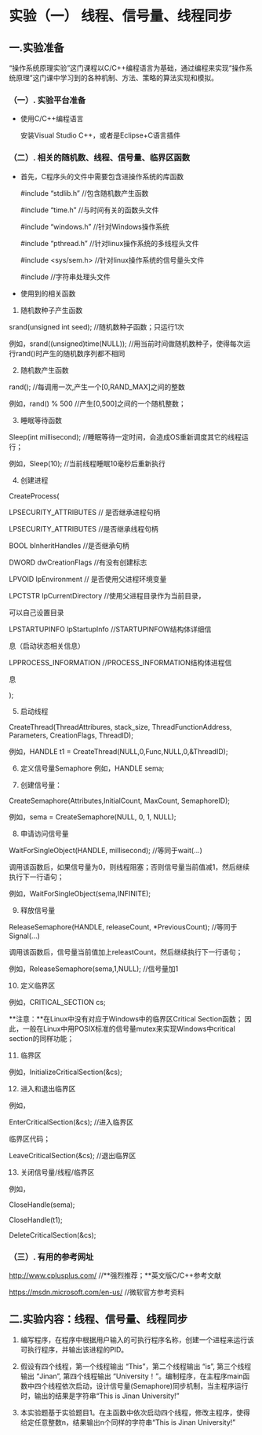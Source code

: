 # 实验（一） 线程、信号量、线程同步

## 一.实验准备

“操作系统原理实验”这门课程以C/C++编程语言为基础，通过编程来实现“操作系统原理”这门课中学习到的各种机制、方法、策略的算法实现和模拟。

### （一）. 实验平台准备

- 使用C/C++编程语言

  安装Visual Studio C++，或者是Eclipse+C语言插件

### （二）. 相关的随机数、线程、信号量、临界区函数

- 首先，C程序头的文件中需要包含进操作系统的库函数

  #include “stdlib.h”     //包含随机数产生函数

  #include “time.h”       //与时间有关的函数头文件

  #include “windows.h”    //针对Windows操作系统

  #include “pthread.h”    //针对linux操作系统的多线程头文件

  #include <sys/sem.h>      //针对linux操作系统的信号量头文件

  #include <string>         //字符串处理头文件

- 使用到的相关函数
1. 随机数种子产生函数

  srand(unsigned int seed);      //随机数种子函数；只运行1次  

  例如，srand((unsigned)time(NULL)); //用当前时间做随机数种子，使得每次运行rand()时产生的随机数序列都不相同

2. 随机数产生函数

  rand();      //每调用一次,产生一个[0,RAND\_MAX]之间的整数

  例如，rand() % 500       //产生[0,500]之间的一个随机整数；

3. 睡眠等待函数

  Sleep(int millisecond); //睡眠等待一定时间，会造成OS重新调度其它的线程运行；

  例如，Sleep(10);   //当前线程睡眠10毫秒后重新执行

4. 创建进程

  CreateProcess(

  LPSECURITY\_ATTRIBUTES // 是否继承进程句柄

  LPSECURITY\_ATTRIBUTES //是否继承线程句柄

  BOOL bInheritHandles //是否继承句柄

  DWORD dwCreationFlags //有没有创建标志

  LPVOID lpEnvironment // 是否使用父进程环境变量

  LPCTSTR lpCurrentDirectory //使用父进程目录作为当前目录，

  可以自己设置目录

  LPSTARTUPINFO lpStartupInfo //STARTUPINFOW结构体详细信

  息（启动状态相关信息）

  LPPROCESS\_INFORMATION //PROCESS\_INFORMATION结构体进程信

  息

  );

5. 启动线程

  CreateThread(ThreadAttribures, stack\_size, ThreadFunctionAddress, Parameters, CreationFlags, ThreadID);

  例如，HANDLE t1 = CreateThread(NULL,0,Func,NULL,0,&ThreadID);

6. 定义信号量Semaphore
  例如，HANDLE sema;

7. 创建信号量：

  CreateSemaphore(Attributes,InitialCount, MaxCount, SemaphoreID);

  例如，sema = CreateSemaphore(NULL, 0, 1, NULL);

8. 申请访问信号量

  WaitForSingleObject(HANDLE, millisecond);  //等同于wait(...)

  调用该函数后，如果信号量为0，则线程阻塞；否则信号量当前值减1，然后继续执行下一行语句；

  例如，WaitForSingleObject(sema,INFINITE);

9. 释放信号量

  ReleaseSemaphore(HANDLE, releaseCount, \*PreviousCount); //等同于Signal(...)

  调用该函数后，信号量当前值加上releastCount，然后继续执行下一行语句；

  例如，ReleaseSemaphore(sema,1,NULL);    //信号量加1

10. 定义临界区

  例如，CRITICAL\_SECTION cs;

  **注意：**在Linux中没有对应于Windows中的临界区Critical Section函数； 因此，一般在Linux中用POSIX标准的信号量mutex来实现Windows中critical section的同样功能；

11. 临界区

  例如，InitializeCriticalSection(&cs);

12. 进入和退出临界区

  例如，

  EnterCriticalSection(&cs);   //进入临界区

  临界区代码；

  LeaveCriticalSection(&cs);   //退出临界区

13. 关闭信号量/线程/临界区

  例如，

  CloseHandle(sema);

  CloseHandle(t1);

  DeleteCriticalSection(&cs);

### （三）.  有用的参考网址

  <http://www.cplusplus.com/>    //**强烈推荐；**英文版C/C++参考文献

  <https://msdn.microsoft.com/en-us/>       //微软官方参考资料

## 二.实验内容：线程、信号量、线程同步
  1. 编写程序，在程序中根据用户输入的可执行程序名称，创建一个进程来运行该可执行程序，并输出该进程的PID。

  2. 假设有四个线程，第一个线程输出 “This”，第二个线程输出 “is”, 第三个线程输出 “Jinan”, 第四个线程输出 “University！”。编制程序，在主程序main函数中四个线程依次启动，设计信号量(Semaphore)同步机制，当主程序运行时，输出的结果是字符串“This is Jinan University!”

  3. 本实验题基于实验题目1。在主函数中依次启动四个线程，修改主程序，使得给定任意整数n，结果输出n个同样的字符串“This is Jinan University!”

